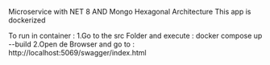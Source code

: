 Microservice with NET 8 AND Mongo
Hexagonal Architecture
This app is dockerized

To run in container :
1.Go to the src Folder and execute : docker compose up --build
2.Open de Browser and go to : http://localhost:5069/swagger/index.html
